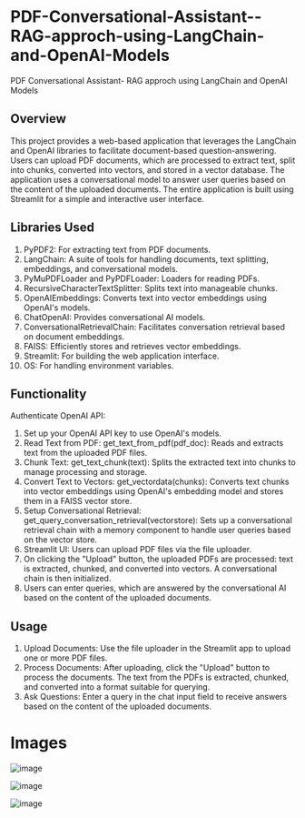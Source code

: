 # PDF-Conversational-Assistant--RAG-approch-using-LangChain-and-OpenAI-Models
PDF Conversational Assistant- RAG approch using LangChain and OpenAI Models

## Overview
This project provides a web-based application that leverages the LangChain and OpenAI libraries to facilitate document-based question-answering. Users can upload PDF documents, which are processed to extract text, split into chunks, converted into vectors, and stored in a vector database. The application uses a conversational model to answer user queries based on the content of the uploaded documents. The entire application is built using Streamlit for a simple and interactive user interface.

## Libraries Used
1. PyPDF2: For extracting text from PDF documents.
2. LangChain: A suite of tools for handling documents, text splitting, embeddings, and conversational models.
3. PyMuPDFLoader and PyPDFLoader: Loaders for reading PDFs.
4. RecursiveCharacterTextSplitter: Splits text into manageable chunks.
5. OpenAIEmbeddings: Converts text into vector embeddings using OpenAI's models.
6. ChatOpenAI: Provides conversational AI models.
7. ConversationalRetrievalChain: Facilitates conversation retrieval based on document embeddings.
8. FAISS: Efficiently stores and retrieves vector embeddings.
9. Streamlit: For building the web application interface.
10. OS: For handling environment variables.

## Functionality
Authenticate OpenAI API:

1. Set up your OpenAI API key to use OpenAI's models.
2. Read Text from PDF: get_text_from_pdf(pdf_doc): Reads and extracts text from the uploaded PDF files.
3. Chunk Text: get_text_chunk(text): Splits the extracted text into chunks to manage processing and storage.
4. Convert Text to Vectors: get_vectordata(chunks): Converts text chunks into vector embeddings using OpenAI's embedding model and stores them in a FAISS vector store.
5. Setup Conversational Retrieval: get_query_conversation_retrieval(vectorstore): Sets up a conversational retrieval chain with a memory component to handle user queries based on the vector store.
6. Streamlit UI: Users can upload PDF files via the file uploader.
7. On clicking the "Upload" button, the uploaded PDFs are processed: text is extracted, chunked, and converted into vectors. A conversational chain is then initialized.
8. Users can enter queries, which are answered by the conversational AI based on the content of the uploaded documents.

## Usage
1. Upload Documents: Use the file uploader in the Streamlit app to upload one or more PDF files.
2. Process Documents: After uploading, click the "Upload" button to process the documents. The text from the PDFs is extracted, chunked, and converted into a format suitable for querying.
3. Ask Questions: Enter a query in the chat input field to receive answers based on the content of the uploaded documents.

# Images 
![image](https://github.com/user-attachments/assets/13e9b47b-4391-4dbc-a7db-d8a20fede884)



![image](https://github.com/user-attachments/assets/2104fb8a-116a-490a-8084-cc5d6cad7b8d)



![image](https://github.com/user-attachments/assets/418309f7-b48d-4ba4-8e6e-824788314f42)



